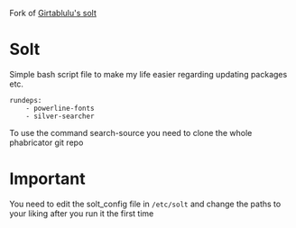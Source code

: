 Fork of [Girtablulu's solt](https://github.com/Girtablulu/solt)

# Solt

Simple bash script file to make my life easier regarding updating packages etc.

```
rundeps:
	- powerline-fonts
	- silver-searcher
```

To use the command search-source you need to clone the whole phabricator git repo

# Important

You need to edit the solt_config file in `/etc/solt` and change the paths to your liking after you run it the first time
